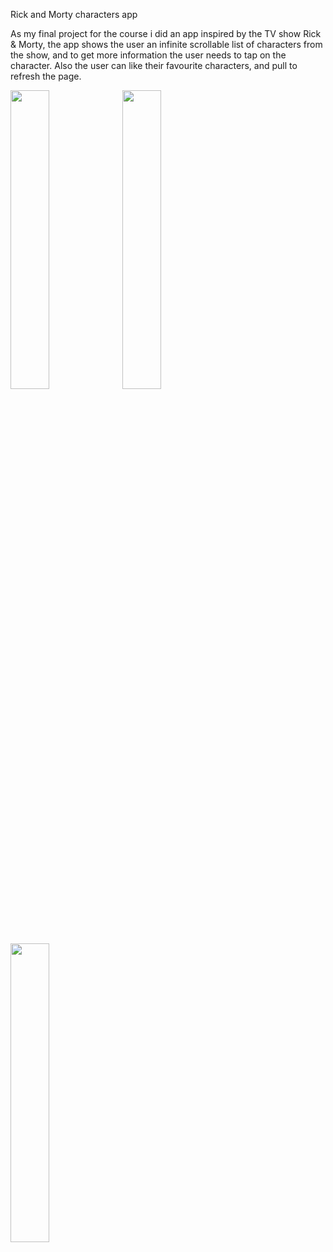 
Rick and Morty characters app

As my final project for the course i did an app inspired by the TV show Rick & Morty, the app shows the user an infinite scrollable list of characters from the show, and to get more information the user needs to tap on the character. Also the user can like their favourite characters, and pull to refresh the page.


<a href="url"><img src="https://user-images.githubusercontent.com/67394249/210091527-7e246902-d8a9-4d71-ac2c-174a424d70ec.png" align="left" height=35% width=35% ></a>

<a href="url"><img src="https://user-images.githubusercontent.com/67394249/210091530-3e34e3f9-61ba-4525-9966-2e7995186fb3.png" align="left" height=35% width=35% ></a>

<a href="url"><img src="https://user-images.githubusercontent.com/67394249/210091531-43183fd7-f427-4d21-a40b-326c6e8c53a4.png" align="left" height=35% width=35% ></a>

